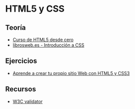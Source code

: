 # HTML5 y CSS

## Teoría

* [Curso de HTML5 desde cero](https://libro.cursohtml5desdecero.com/)
* [librosweb.es - Introducción a CSS](http://librosweb.es/libro/css/)

## Ejercicios

* [Aprende a crear tu propio sitio Web con HTML5 y CSS3](https://openclassrooms.com/courses/aprende-a-crear-tu-propio-sitio-web-con-html5-y-css3/ejercicio-practico-creacion-de-una-pagina-web-paso-por-paso)

## Recursos

* [W3C validator](http://validator.w3.org/)